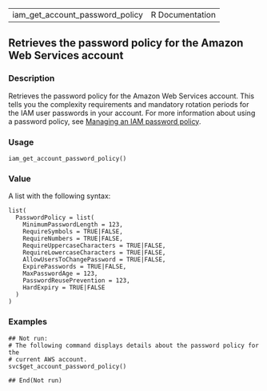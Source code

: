 <table style="width: 100%;">
<tbody>
<tr class="odd">
<td>iam_get_account_password_policy</td>
<td style="text-align: right;">R Documentation</td>
</tr>
</tbody>
</table>

## Retrieves the password policy for the Amazon Web Services account

### Description

Retrieves the password policy for the Amazon Web Services account. This
tells you the complexity requirements and mandatory rotation periods for
the IAM user passwords in your account. For more information about using
a password policy, see [Managing an IAM password
policy](https://docs.aws.amazon.com/IAM/latest/UserGuide/id_credentials_passwords_account-policy.html).

### Usage

    iam_get_account_password_policy()

### Value

A list with the following syntax:

    list(
      PasswordPolicy = list(
        MinimumPasswordLength = 123,
        RequireSymbols = TRUE|FALSE,
        RequireNumbers = TRUE|FALSE,
        RequireUppercaseCharacters = TRUE|FALSE,
        RequireLowercaseCharacters = TRUE|FALSE,
        AllowUsersToChangePassword = TRUE|FALSE,
        ExpirePasswords = TRUE|FALSE,
        MaxPasswordAge = 123,
        PasswordReusePrevention = 123,
        HardExpiry = TRUE|FALSE
      )
    )

### Examples

    ## Not run: 
    # The following command displays details about the password policy for the
    # current AWS account.
    svc$get_account_password_policy()

    ## End(Not run)
